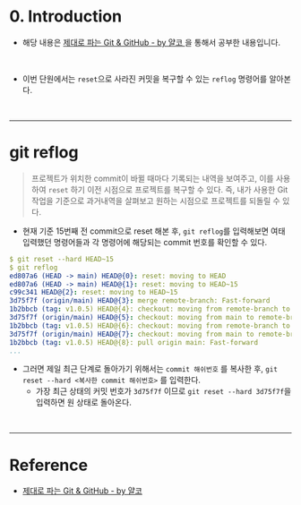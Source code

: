 # 0. Introduction

- 해당 내용은 [제대로 파는 Git & GitHub - by 얄코 ](https://www.inflearn.com/course/%EC%A0%9C%EB%8C%80%EB%A1%9C-%ED%8C%8C%EB%8A%94-%EA%B9%83/dashboard)을 통해서 공부한 내용입니다.

<br>

- 이번 단원에서는 `reset`으로 사라진 커밋을 복구할 수 있는 `reflog` 명령어를 알아본다.

<br>

---

# git reflog

> 프로젝트가 위치한 commit이 바뀔 때마다 기록되는 내역을 보여주고, 이를 사용하여 `reset` 하기 이전 시점으로 프로젝트를 복구할 수 있다. 즉, 내가 사용한 Git 작업을 기준으로 과거내역을 살펴보고 원하는 시점으로 프로젝트를 되돌릴 수 있다.

- 현재 기준 15번째 전 commit으로 reset 해본 후, `git reflog`를 입력해보면 여태 입력했던 명령어들과 각 명령어에 해당되는 commit 번호를 확인할 수 있다.

```yml
$ git reset --hard HEAD~15
$ git reflog
ed807a6 (HEAD -> main) HEAD@{0}: reset: moving to HEAD
ed807a6 (HEAD -> main) HEAD@{1}: reset: moving to HEAD~15
c99c341 HEAD@{2}: reset: moving to HEAD~15
3d75f7f (origin/main) HEAD@{3}: merge remote-branch: Fast-forward
1b2bbcb (tag: v1.0.5) HEAD@{4}: checkout: moving from remote-branch to main
3d75f7f (origin/main) HEAD@{5}: checkout: moving from main to remote-branch
1b2bbcb (tag: v1.0.5) HEAD@{6}: checkout: moving from remote-branch to main
3d75f7f (origin/main) HEAD@{7}: checkout: moving from main to remote-branch
1b2bbcb (tag: v1.0.5) HEAD@{8}: pull origin main: Fast-forward
...
```

- 그러면 제일 최근 단계로 돌아가기 위해서는 `commit 해쉬번호`
  를 복사한 후, `git reset --hard <복사한 commit 해쉬번호>` 를 입력한다.
  - 가장 최근 상태의 커밋 번호가 `3d75f7f` 이므로 `git reset --hard 3d75f7f`을 입력하면 원 상태로 돌아온다.

<br>

---

# Reference

- [제대로 파는 Git & GitHub - by 얄코](https://www.inflearn.com/course/%EC%A0%9C%EB%8C%80%EB%A1%9C-%ED%8C%8C%EB%8A%94-%EA%B9%83/dashboard)

